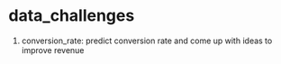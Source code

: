 # data_challenges

1. conversion_rate: predict conversion rate and come up with ideas to improve revenue
